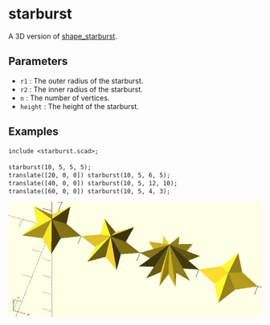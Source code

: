 # starburst 

A 3D version of [shape_starburst](https://openhome.cc/eGossip/OpenSCAD/lib-shape_starburst.html). 

## Parameters

- `r1` : The outer radius of the starburst. 
- `r2` : The inner radius of the starburst.
- `n`  : The number of vertices. 
- `height` : The height of the starburst.

## Examples

    include <starburst.scad>;

	starburst(10, 5, 5, 5);
	translate([20, 0, 0]) starburst(10, 5, 6, 5);
	translate([40, 0, 0]) starburst(10, 5, 12, 10);
	translate([60, 0, 0]) starburst(10, 5, 4, 3);

![starburst](images/lib-starburst-1.JPG)

